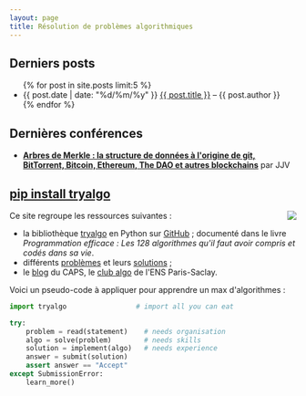 ```yaml
---
layout: page
title: Résolution de problèmes algorithmiques
---
```


## Derniers posts

<ul>
{% for post in site.posts limit:5 %}
    <li> {{ post.date | date: "%d/%m/%y" }} <a href="{{ post.url }}">{{ post.title }}</a> – {{ post.author }}
    </li>
{% endfor %}
</ul>

## Dernières conférences

- [**Arbres de Merkle : la structure de données à l'origine de git, BitTorrent, Bitcoin, Ethereum, The DAO et autres blockchains**](/fr/2016/12/10/arbres-de-merkle/) par JJV

## [pip install tryalgo](/code/)

<a href="{% post_url fr/2016-11-19-swerc-2016 %}"><img src="/fr/images/swerc2016/swerc2016-thumb.jpg" style="float: right" /></a>

Ce site regroupe les ressources suivantes :

- la bibliothèque [tryalgo](/useful-resources/) en Python sur [GitHub](https://github.com/jilljenn/tryalgo/tree/master/tryalgo) ; documenté dans le livre *Programmation efficace : Les 128 algorithmes qu'il faut avoir compris et codés dans sa vie*.
- différents [problèmes](/problems/) et leurs [solutions](/en/) ;
- le [blog](/fr/) du CAPS, le [club algo](/club/) de l'ENS Paris-Saclay.

Voici un pseudo-code à appliquer pour apprendre un max d'algorithmes :

```python
import tryalgo                 # import all you can eat

try:
    problem = read(statement)    # needs organisation
    algo = solve(problem)        # needs skills
    solution = implement(algo)   # needs experience
    answer = submit(solution)
    assert answer == "Accept"
except SubmissionError:
    learn_more()
```